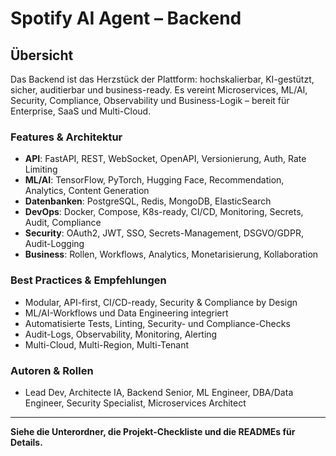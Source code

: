# Spotify AI Agent – Backend

## Übersicht
Das Backend ist das Herzstück der Plattform: hochskalierbar, KI-gestützt, sicher, auditierbar und business-ready. Es vereint Microservices, ML/AI, Security, Compliance, Observability und Business-Logik – bereit für Enterprise, SaaS und Multi-Cloud.

### Features & Architektur
- **API**: FastAPI, REST, WebSocket, OpenAPI, Versionierung, Auth, Rate Limiting
- **ML/AI**: TensorFlow, PyTorch, Hugging Face, Recommendation, Analytics, Content Generation
- **Datenbanken**: PostgreSQL, Redis, MongoDB, ElasticSearch
- **DevOps**: Docker, Compose, K8s-ready, CI/CD, Monitoring, Secrets, Audit, Compliance
- **Security**: OAuth2, JWT, SSO, Secrets-Management, DSGVO/GDPR, Audit-Logging
- **Business**: Rollen, Workflows, Analytics, Monetarisierung, Kollaboration

### Best Practices & Empfehlungen
- Modular, API-first, CI/CD-ready, Security & Compliance by Design
- ML/AI-Workflows und Data Engineering integriert
- Automatisierte Tests, Linting, Security- und Compliance-Checks
- Audit-Logs, Observability, Monitoring, Alerting
- Multi-Cloud, Multi-Region, Multi-Tenant

### Autoren & Rollen
- Lead Dev, Architecte IA, Backend Senior, ML Engineer, DBA/Data Engineer, Security Specialist, Microservices Architect

---
**Siehe die Unterordner, die Projekt-Checkliste und die READMEs für Details.**
